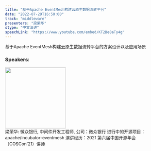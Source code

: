 ```yaml
---
title: "基于Apache EventMesh构建云原生数据流转平台"
date: "2022-07-29T16:50:00"
track: "middleware"
presenters: "梁荣华"
stype: "中文演讲"
speechLink: "https://www.youtube.com/embed/KT2Be8aTy4g"
---
```

基于Apache EventMesh构建云原生数据流转平台的方案设计以及应用场景
 ### Speakers: 
 <img src="images/speaker/1087.png" width="200" /><br>梁荣华: 微众银行, 中间件开发工程师, 公司：微众银行
进行中的开源项目：apache/incubator-eventmesh
演讲经历：2021 第六届中国开源年会（COSCon'21）讲师

 